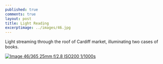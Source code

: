 ```yaml
---
published: true
comments: true
layout: post
title: Light Reading
excerptimage: ../images/46.jpg
---
```


Light streaming through the roof of Cardiff market, illuminating two cases of books. 

[![Image 46/365	25mm	f/2.8	ISO200	1/1000s](../images/46.jpg)]()